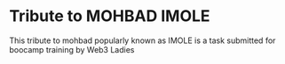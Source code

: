 # Tribute to MOHBAD IMOLE
This tribute to mohbad popularly known as IMOLE is a task submitted for boocamp training by Web3 Ladies
